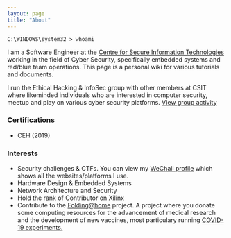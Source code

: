 ```yaml
---
layout: page
title: "About"
---
```


```windows
C:\WINDOWS\system32 > whoami
```

I am a Software Engineer at the [Centre for Secure Information Technologies](https://www.qub.ac.uk/ecit/CSIT/) working in the field of Cyber Security, specifically embedded systems and red/blue team operations. This page is a personal wiki for various tutorials and documents.  

I run the Ethical Hacking & InfoSec group with other members at CSIT where likeminded individuals who are interested in computer security, meetup and play on various cyber security platforms. [View group activity](https://blogs.qub.ac.uk/team47/about/)

### Certifications
- CEH (2019) 

### Interests
- Security challenges & CTFs. You can view my [WeChall profile](https://www.wechall.net/profile/un5h4d0w) which shows all the websites/platforms I use. 
- Hardware Design & Embedded Systems
- Network Architecture and Security
- Hold the rank of Contributor on Xilinx
- Contribute to the <a href="https://stats.foldingathome.org/donor/73291172" target="_blank">Folding@home</a> project. A project where you donate some computing resources for the advancement of medical research and the development of new vaccines, most particulary running <a href="{{ site.github.url}}/assets/img/foldingathome.png">COVID-19 experiments.</a>